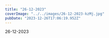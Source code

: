 ```yaml
---
title: "26-12-2023"
coverImage: "../../images/26-12-2023-kzMj.jpg"
pubDate: "2023-12-26T17:06:19.952Z"
---
```


26-12-2023
